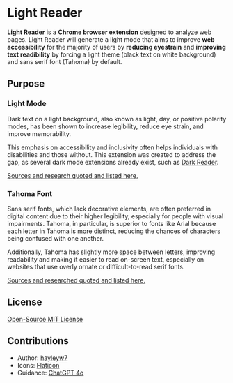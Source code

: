 # Light Reader

**Light Reader** is a **Chrome browser extension** designed to analyze web pages. Light Reader will generate a light mode that aims to improve **web accessibility** for the majority of users by **reducing eyestrain** and **improving text readibility** by forcing a light theme (black text on white background) and sans serif font (Tahoma) by default.

## Purpose

### Light Mode

Dark text on a light background, also known as light, day, or positive polarity modes, has been shown to increase legibility, reduce eye strain, and improve memorability.

This emphasis on accessibility and inclusivity often helps individuals with disabilities and those without. This extension was created to address the gap, as several dark mode extensions already exist, such as [Dark Reader](https://github.com/darkreader/darkreader).

[Sources and research quoted and listed here.](https://github.com/hayleyw7/purpose/theme.md)

### Tahoma Font

Sans serif fonts, which lack decorative elements, are often preferred in digital content due to their higher legibility, especially for people with visual impairments. Tahoma, in particular, is superior to fonts like Arial because each letter in Tahoma is more distinct, reducing the chances of characters being confused with one another.

Additionally, Tahoma has slightly more space between letters, improving readability and making it easier to read on-screen text, especially on websites that use overly ornate or difficult-to-read serif fonts.

[Sources and researched quoted and listed here.](https://github.com/hayleyw7/purpose/font.md)

## License

[Open-Source MIT License](https://github.com/hayleyw7/lightreader/blob/main/license.txt)

## Contributions

- Author: [hayleyw7](https://github.com/hayleyw7)
- Icons: [Flaticon](https://www.flaticon.com/free-icons/sun)
- Guidance: [ChatGPT 4o](https://chatgpt.com/)
